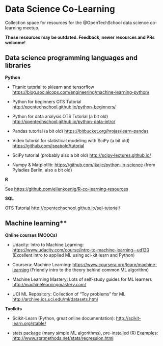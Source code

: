 # Data Science Co-Learning

Collection space for resources for the @OpenTechSchool data science co-learning meetup.

**These resources may be outdated. Feedback, newer resources and PRs welcome!**

## Data science programming languages and libraries

**Python**
* Titanic tutorial to sklearn and tensorflow https://blog.socialcops.com/engineering/machine-learning-python/

* Python for beginners OTS Tutorial http://opentechschool.github.io/python-beginners/ 

* Python for data analysis OTS Tutorial (a bit old) http://opentechschool.github.io/python-data-intro/

* Pandas tutorial (a bit old) https://bitbucket.org/hrojas/learn-pandas

* Video tutorial for statistical modeling with SciPy (a bit old) https://github.com/jseabold/tutorial

* SciPy tutorial (probably also a bit old) http://scipy-lectures.github.io/

* Numpy & Matplotlib: https://github.com/ikajic/python-in-science (from Pyladies Berlin, also a bit old)

**R**

See https://github.com/ellenkoenig/R-co-learning-resources


**SQL**

OTS Tutorial http://opentechschool.github.io/sql-tutorial/

## Machine learning** 
**Online courses (MOOCs)**
* Udacity: Intro to Machine Learning: https://www.udacity.com/course/intro-to-machine-learning--ud120  (Excellent intro to applied ML using sci-kit learn and Python)

* Coursera: Machine Learning: https://www.coursera.org/learn/machine-learning (Friendly intro to the theory behind common ML algorithm)

* Machine Learning Mastery: Lots of self-study guides for ML learners http://machinelearningmastery.com/

* UCI ML Repository: Collection of “Toy problems” for ML http://archive.ics.uci.edu/ml/datasets.html

**Toolkits**
* Scikit-Learn (Python, great online documentation): http://scikit-learn.org/stable/

* stats package (many simple ML algorithms), pre-installed (R) Examples: http://www.statmethods.net/stats/regression.html
